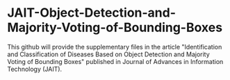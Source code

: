 # JAIT-Object-Detection-and-Majority-Voting-of-Bounding-Boxes
This github will provide the supplementary files in the article "Identification and Classification of Diseases Based on Object Detection and Majority Voting of Bounding Boxes" published in Journal of Advances in Information Technology (JAIT).
